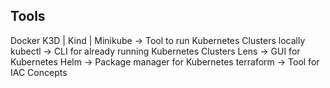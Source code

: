 ## Tools

Docker
K3D | Kind | Minikube -> Tool to run Kubernetes Clusters locally
kubectl -> CLI for already running Kubernetes Clusters
Lens -> GUI for Kubernetes
Helm -> Package manager for Kubernetes
terraform -> Tool for IAC Concepts
